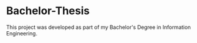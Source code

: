 # Bachelor-Thesis
This project was developed as part of my Bachelor's Degree in Information Engineering.
